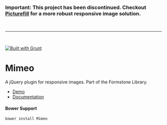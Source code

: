 ### Important: This project has been discontinued. Checkout [Picturefill](https://github.com/scottjehl/picturefill) for a more robust responsive image solution.

<br><hr><br>

<a href="http://gruntjs.com" target="_blank"><img src="https://cdn.gruntjs.com/builtwith.png" alt="Built with Grunt"></a> 
# Mimeo 

A jQuery plugin for responsive images. Part of the Formstone Library. 

- [Demo](http://formstone.it/components/Mimeo/demo/index.html) 
- [Documentation](http://formstone.it/mimeo/) 

#### Bower Support 
`bower install Mimeo`